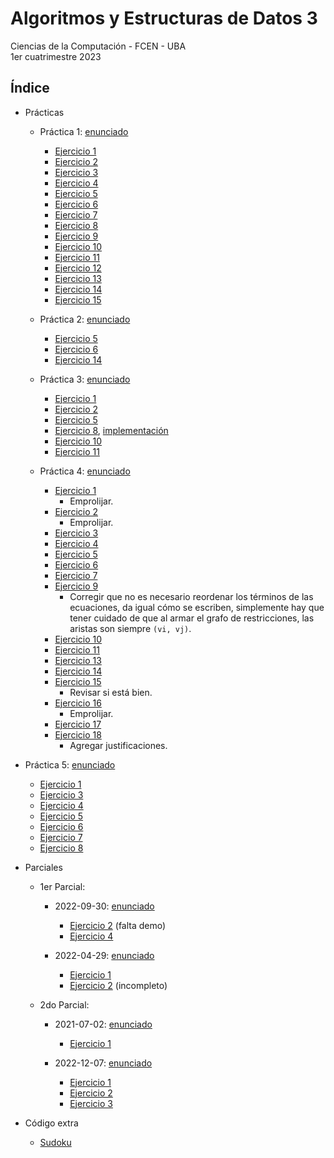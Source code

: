 # Algoritmos y Estructuras de Datos 3

Ciencias de la Computación - FCEN - UBA\
1er cuatrimestre 2023

## Índice

- Prácticas

  - Práctica 1: [enunciado](Prácticas/Práctica1/Práctica1.pdf)
    - [Ejercicio 1](Prácticas/Práctica1/ej01)
    - [Ejercicio 2](Prácticas/Práctica1/ej02)
    - [Ejercicio 3](Prácticas/Práctica1/ej03)
    - [Ejercicio 4](Prácticas/Práctica1/ej04)
    - [Ejercicio 5](Prácticas/Práctica1/ej05)
    - [Ejercicio 6](Prácticas/Práctica1/ej06)
    - [Ejercicio 7](Prácticas/Práctica1/ej07)
    - [Ejercicio 8](Prácticas/Práctica1/ej08)
    - [Ejercicio 9](Prácticas/Práctica1/ej09)
    - [Ejercicio 10](Prácticas/Práctica1/ej10)
    - [Ejercicio 11](Prácticas/Práctica1/ej11)
    - [Ejercicio 12](Prácticas/Práctica1/ej12)
    - [Ejercicio 13](Prácticas/Práctica1/ej13)
    - [Ejercicio 14](Prácticas/Práctica1/ej14)
    - [Ejercicio 15](Prácticas/Práctica1/ej15)

  - Práctica 2: [enunciado](Prácticas/Práctica2/Práctica2.pdf)
    - [Ejercicio 5](Prácticas/Práctica2/ej05.pdf)
    - [Ejercicio 6](Prácticas/Práctica2/ej06.pdf)
    - [Ejercicio 14](Prácticas/Práctica2/ej14.pdf)

  - Práctica 3: [enunciado](Prácticas/Práctica3/Práctica3.pdf)
    - [Ejercicio 1](Prácticas/Práctica3/ej01.pdf)
    - [Ejercicio 2](Prácticas/Práctica3/ej02.pdf)
    - [Ejercicio 5](Prácticas/Práctica3/ej05.pdf)
    - [Ejercicio 8](Prácticas/Práctica3/ej08.pdf), [implementación](Prácticas/Práctica3/ej08.py)
    - [Ejercicio 10](Prácticas/Práctica3/ej10.pdf)
    - [Ejercicio 11](Prácticas/Práctica3/ej11.pdf)

  - Práctica 4: [enunciado](Prácticas/Práctica4/Práctica4.pdf)
    - [Ejercicio 1](Prácticas/Práctica4/ej01.pdf)
      - Emprolijar.
    - [Ejercicio 2](Prácticas/Práctica4/ej02.pdf)
      - Emprolijar.
    - [Ejercicio 3](Prácticas/Práctica4/ej03.pdf)
    - [Ejercicio 4](Prácticas/Práctica4/ej04.pdf)
    - [Ejercicio 5](Prácticas/Práctica4/ej05.pdf)
    - [Ejercicio 6](Prácticas/Práctica4/ej06.pdf)
    - [Ejercicio 7](Prácticas/Práctica4/ej07.pdf)
    - [Ejercicio 9](Prácticas/Práctica4/ej09.pdf)
      - Corregir que no es necesario reordenar los términos de las ecuaciones, da igual cómo se escriben, simplemente hay que tener cuidado de que al armar el grafo de restricciones, las aristas son siempre `(vi, vj)`.
    - [Ejercicio 10](Prácticas/Práctica4/ej10.pdf)
    - [Ejercicio 11](Prácticas/Práctica4/ej11.pdf)
    - [Ejercicio 13](Prácticas/Práctica4/ej13.pdf)
    - [Ejercicio 14](Prácticas/Práctica4/ej14.pdf)
    - [Ejercicio 15](Prácticas/Práctica4/ej15.pdf)
      - Revisar si está bien.
    - [Ejercicio 16](Prácticas/Práctica4/ej16.pdf)
      - Emprolijar.
    - [Ejercicio 17](Prácticas/Práctica4/ej17.pdf)
    - [Ejercicio 18](Prácticas/Práctica4/ej18.pdf)
      - Agregar justificaciones.

- Práctica 5: [enunciado](Prácticas/Práctica5/Práctica5.pdf)
    - [Ejercicio 1](Prácticas/Práctica5/ej01.pdf)
    - [Ejercicio 3](Prácticas/Práctica5/ej03.pdf)
    - [Ejercicio 4](Prácticas/Práctica5/ej04.pdf)
    - [Ejercicio 5](Prácticas/Práctica5/ej05.pdf)
    - [Ejercicio 6](Prácticas/Práctica5/ej06.pdf)
    - [Ejercicio 7](Prácticas/Práctica5/ej07.pdf)
    - [Ejercicio 8](Prácticas/Práctica5/ej08.pdf)

- Parciales

  - 1er Parcial:
    - 2022-09-30: [enunciado](Parciales/AED3-2022-09-30/AED3-2022-09-30.pdf)
      - [Ejercicio 2](Parciales/AED3-2022-09-30/ej02.pdf) (falta demo)
      - [Ejercicio 4](Parciales/AED3-2022-09-30/ej04.pdf)

    - 2022-04-29: [enunciado](Parciales/AED3-2022-04-29/AED3-2022-04-29.pdf)
      - [Ejercicio 1](Parciales/AED3-2022-04-29/ej01.pdf)
      - [Ejercicio 2](Parciales/AED3-2022-04-29/ej02.pdf) (incompleto)

  - 2do Parcial:
    - 2021-07-02: [enunciado](Parciales/AED3-2021-07-02/AED3-2021-07-02.pdf)
      - [Ejercicio 1](Parciales/AED3-2021-07-02/ej01.pdf)

    - 2022-12-07: [enunciado](Parciales/AED3-2022-12-07/AED3-2022-12-07.pdf)
      - [Ejercicio 1](Parciales/AED3-2022-12-07/ej01.pdf)
      - [Ejercicio 2](Parciales/AED3-2022-12-07/ej02.pdf)
      - [Ejercicio 3](Parciales/AED3-2022-12-07/ej03.pdf)

- Código extra

  - [Sudoku](Code/sudoku)
